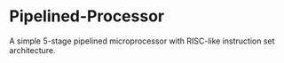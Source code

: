 # Pipelined-Processor

A simple 5-stage pipelined microprocessor with RISC-like instruction set architecture.
